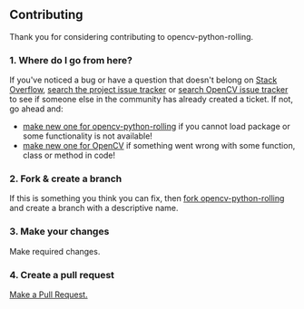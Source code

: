 ## Contributing

Thank you for considering contributing to opencv-python-rolling.

### 1. Where do I go from here?

If you've noticed a bug or have a question that doesn't belong on
[Stack Overflow](http://stackoverflow.com/questions/tagged/opencv-python),
[search the project issue tracker](https://github.com/opencv/opencv-python-rolling/issues?q=something) or
[search OpenCV issue tracker](https://github.com/opencv/opencv/issues?q=is%3Aissue+is%3Aopen+label%3A%22category%3A+python+bindings%22)
to see if someone else in the community has already created a ticket.
If not, go ahead and:
- [make new one for opencv-python-rolling](https://github.com/opencv/opencv-python-rolling/issues/new) if you cannot load package or some functionality is not available!
- [make new one for OpenCV](https://github.com/opencv/opencv-python-rolling/issues/new) if something went wrong with some function, class  or method in code!

### 2. Fork & create a branch

If this is something you think you can fix, then
[fork opencv-python-rolling](https://help.github.com/articles/fork-a-repo)
and create a branch with a descriptive name.

### 3. Make your changes

Make required changes.

### 4. Create a pull request

[Make a Pull Request.](https://help.github.com/articles/creating-a-pull-request)
